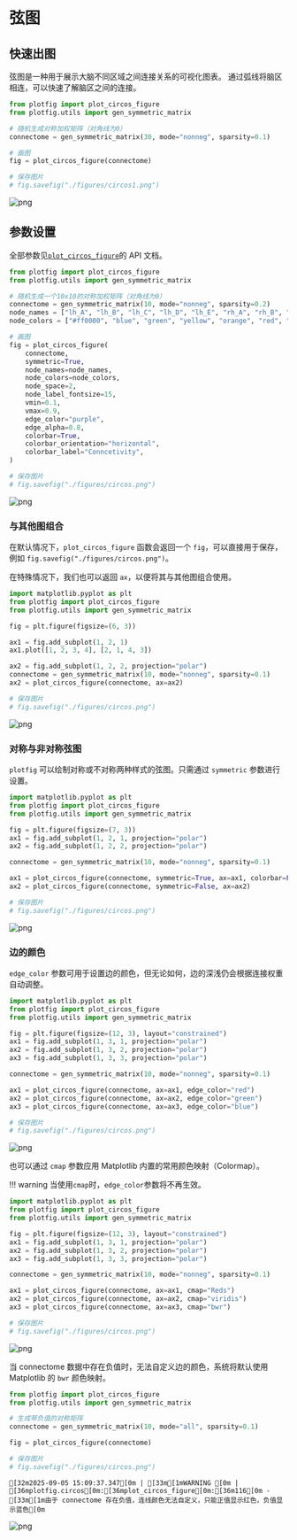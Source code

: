 # 弦图

## 快速出图

弦图是一种用于展示大脑不同区域之间连接关系的可视化图表。
通过弧线将脑区相连，可以快速了解脑区之间的连接。


```python
from plotfig import plot_circos_figure
from plotfig.utils import gen_symmetric_matrix

# 随机生成对称加权矩阵（对角线为0）
connectome = gen_symmetric_matrix(30, mode="nonneg", sparsity=0.1)

# 画图
fig = plot_circos_figure(connectome)

# 保存图片
# fig.savefig("./figures/circos1.png")
```


    
![png](circos_files/circos_1_0.png)
    


## 参数设置

全部参数见[`plot_circos_figure`](../api/index.md/#plotfig.circos.plot_circos_figure)的 API 文档。


```python
from plotfig import plot_circos_figure
from plotfig.utils import gen_symmetric_matrix

# 随机生成一个10x10的对称加权矩阵（对角线为0）
connectome = gen_symmetric_matrix(10, mode="nonneg", sparsity=0.2)
node_names = ["lh_A", "lh_B", "lh_C", "lh_D", "lh_E", "rh_A", "rh_B", "rh_C", "rh_D", "rh_E"]
node_colors = ["#ff0000", "blue", "green", "yellow", "orange", "red", "blue", "green", "yellow", "orange"]

# 画图
fig = plot_circos_figure(
    connectome,
    symmetric=True,
    node_names=node_names,
    node_colors=node_colors,
    node_space=2,
    node_label_fontsize=15,
    vmin=0.1,
    vmax=0.9,
    edge_color="purple",
    edge_alpha=0.8,
    colorbar=True,
    colorbar_orientation="horizontal",
    colorbar_label="Conncetivity",
)

# 保存图片
# fig.savefig("./figures/circos.png")
```


    
![png](circos_files/circos_3_0.png)
    


### 与其他图组合

在默认情况下，`plot_circos_figure` 函数会返回一个 `fig`，可以直接用于保存，例如 `fig.savefig("./figures/circos.png")`。

在特殊情况下，我们也可以返回 `ax`，以便将其与其他图组合使用。


```python
import matplotlib.pyplot as plt
from plotfig import plot_circos_figure
from plotfig.utils import gen_symmetric_matrix

fig = plt.figure(figsize=(6, 3))

ax1 = fig.add_subplot(1, 2, 1)
ax1.plot([1, 2, 3, 4], [2, 1, 4, 3])

ax2 = fig.add_subplot(1, 2, 2, projection="polar")
connectome = gen_symmetric_matrix(10, mode="nonneg", sparsity=0.1)
ax2 = plot_circos_figure(connectome, ax=ax2)

# 保存图片
# fig.savefig("./figures/circos.png")
```


    
![png](circos_files/circos_5_0.png)
    


### 对称与非对称弦图

`plotfig` 可以绘制对称或不对称两种样式的弦图。只需通过 `symmetric` 参数进行设置。


```python
import matplotlib.pyplot as plt
from plotfig import plot_circos_figure
from plotfig.utils import gen_symmetric_matrix

fig = plt.figure(figsize=(7, 3))
ax1 = fig.add_subplot(1, 2, 1, projection="polar")
ax2 = fig.add_subplot(1, 2, 2, projection="polar")

connectome = gen_symmetric_matrix(10, mode="nonneg", sparsity=0.1)

ax1 = plot_circos_figure(connectome, symmetric=True, ax=ax1, colorbar=False)
ax2 = plot_circos_figure(connectome, symmetric=False, ax=ax2)

# 保存图片
# fig.savefig("./figures/circos.png")
```


    
![png](circos_files/circos_7_0.png)
    


### 边的颜色

`edge_color` 参数可用于设置边的颜色，但无论如何，边的深浅仍会根据连接权重自动调整。


```python
import matplotlib.pyplot as plt
from plotfig import plot_circos_figure
from plotfig.utils import gen_symmetric_matrix

fig = plt.figure(figsize=(12, 3), layout="constrained")
ax1 = fig.add_subplot(1, 3, 1, projection="polar")
ax2 = fig.add_subplot(1, 3, 2, projection="polar")
ax3 = fig.add_subplot(1, 3, 3, projection="polar")

connectome = gen_symmetric_matrix(10, mode="nonneg", sparsity=0.1)

ax1 = plot_circos_figure(connectome, ax=ax1, edge_color="red")
ax2 = plot_circos_figure(connectome, ax=ax2, edge_color="green")
ax3 = plot_circos_figure(connectome, ax=ax3, edge_color="blue")

# 保存图片
# fig.savefig("./figures/circos.png")
```


    
![png](circos_files/circos_9_0.png)
    


也可以通过 `cmap` 参数应用 Matplotlib 内置的常用颜色映射（Colormap）。

!!! warning
    当使用`cmap`时，`edge_color`参数将不再生效。


```python
import matplotlib.pyplot as plt
from plotfig import plot_circos_figure
from plotfig.utils import gen_symmetric_matrix

fig = plt.figure(figsize=(12, 3), layout="constrained")
ax1 = fig.add_subplot(1, 3, 1, projection="polar")
ax2 = fig.add_subplot(1, 3, 2, projection="polar")
ax3 = fig.add_subplot(1, 3, 3, projection="polar")

connectome = gen_symmetric_matrix(10, mode="nonneg", sparsity=0.1)

ax1 = plot_circos_figure(connectome, ax=ax1, cmap="Reds")
ax2 = plot_circos_figure(connectome, ax=ax2, cmap="viridis")
ax3 = plot_circos_figure(connectome, ax=ax3, cmap="bwr")

# 保存图片
# fig.savefig("./figures/circos.png")
```


    
![png](circos_files/circos_11_0.png)
    


当 connectome 数据中存在负值时，无法自定义边的颜色，系统将默认使用 Matplotlib 的 `bwr` 颜色映射。


```python
from plotfig import plot_circos_figure
from plotfig.utils import gen_symmetric_matrix

# 生成带负值的对称矩阵
connectome = gen_symmetric_matrix(10, mode="all", sparsity=0.1)

fig = plot_circos_figure(connectome)

# 保存图片
# fig.savefig("./figures/circos.png")
```

    [32m2025-09-05 15:09:37.347[0m | [33m[1mWARNING [0m | [36mplotfig.circos[0m:[36mplot_circos_figure[0m:[36m116[0m - [33m[1m由于 connectome 存在负值，连线颜色无法自定义，只能正值显示红色，负值显示蓝色[0m
    


    
![png](circos_files/circos_13_1.png)
    

